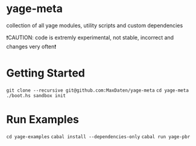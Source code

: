 yage-meta
=========

collection of all yage modules, utility scripts and custom dependencies

:exclamation:CAUTION: code is extremly experimental, not stable, incorrect and changes very often:exclamation:


# Getting Started

`git clone --recursive git@github.com:MaxDaten/yage-meta`
`cd yage-meta`
`./boot.hs sandbox init`

# Run Examples

`cd yage-examples`
`cabal install --dependencies-only`
`cabal run yage-pbr`
